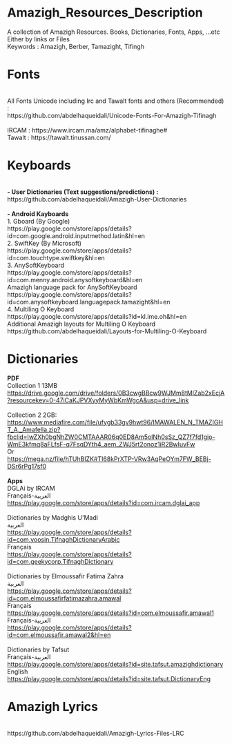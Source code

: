 # Amazigh_Resources_Description
A collection of Amazigh Resources. Books, Dictionaries, Fonts, Apps, ...etc
<br>
Either by links or Files
<br>
Keywords : 
Amazigh, Berber, Tamazight, Tifingh
# Fonts
<br>
All Fonts Unicode including Irc and Tawalt fonts and others (Recommended) :
<br>
https://github.com/abdelhaqueidali/Unicode-Fonts-For-Amazigh-Tifinagh
<br>
<br>
IRCAM : https://www.ircam.ma/amz/alphabet-tifinaghe#
<br>
Tawalt : https://tawalt.tinussan.com/

# Keyboards
<br>
<b>- User Dictionaries (Text suggestions/predictions) :</b>
<br>
https://github.com/abdelhaqueidali/Amazigh-User-Dictionaries
<br>
<br> 
<b>- Android Kayboards</b>
<br>
1. Gboard (By Google)
<br>
https://play.google.com/store/apps/details?id=com.google.android.inputmethod.latin&hl=en
<br>
2. SwiftKey (By Microsoft)
<br>
https://play.google.com/store/apps/details?id=com.touchtype.swiftkey&hl=en
<br>
3. AnySoftKeyboard
<br>
https://play.google.com/store/apps/details?id=com.menny.android.anysoftkeyboard&hl=en
<br>
Amazigh language pack for AnySoftKeyboard
<br>
https://play.google.com/store/apps/details?id=com.anysoftkeyboard.languagepack.tamazight&hl=en
<br>
4. Multiling O Keyboard
<br>
https://play.google.com/store/apps/details?id=kl.ime.oh&hl=en
<br>
Additional Amazigh layouts for Multiling O Keyboard
<br>
https://github.com/abdelhaqueidali/Layouts-for-Multiling-O-Keyboard

# Dictionaries
<b>PDF</b> 
<br>
Collection 1 13MB
<br>
https://drive.google.com/drive/folders/0B3cwgBBcw9WJMm8tMlZab2xEcjA?resourcekey=0-47iCaKJPVXyyMyWbKmWgcA&usp=drive_link
<br>
<br>
Collection 2 2GB:
<br>
https://www.mediafire.com/file/ufygb33gv9hwt96/IMAWALEN_N_TMAZIGHT_A._Amafella.zip?fbclid=IwZXh0bgNhZW0CMTAAAR06q0ED8Am5oINh0sSz_QZ7f7fd1gio-WmE3kfmq8aFLfsF-q7FsqDYth4_aem_ZWJ5rt2onoz1iR2BwIuvFw
<br>
Or
<br>
https://mega.nz/file/hTUhBIZK#Tl68kPrXTP-VRw3AqPeOYm7FW_BEBj-DSr6rPg17sf0
<br>
<br>
<b>Apps</b>
<br>
DGLAi by IRCAM
<br>
Français-العربية
<br>
https://play.google.com/store/apps/details?id=com.ircam.dglai_app
<br>
<br>
Dictionaries by Madghis U'Madi
<br>
العربية
<br>
https://play.google.com/store/apps/details?id=com.yoosin.TifnaghDictionaryArabic
<br>
Français
<br>
https://play.google.com/store/apps/details?id=com.geekycorp.TifnaghDictionary
<br>
<br>
Dictionaries by Elmoussafir Fatima Zahra
<br>
العربية
<br>
https://play.google.com/store/apps/details?id=com.elmoussafirfatimazahra.amawal
<br>
Français
<br>
https://play.google.com/store/apps/details?id=com.elmoussafir.amawal1
<br>
Français-العربية
<br>
https://play.google.com/store/apps/details?id=com.elmoussafir.amawal2&hl=en
<br>
<br>
Dictionaries by Tafsut
<br>
Français-العربية
<br>
https://play.google.com/store/apps/details?id=site.tafsut.amazighdictionary
<br>
English
<br>
https://play.google.com/store/apps/details?id=site.tafsut.DictionaryEng
<br>

# Amazigh Lyrics
<br>
https://github.com/abdelhaqueidali/Amazigh-Lyrics-Files-LRC
<br>
<br>
<br>
<br>
<br>
<br>
<br>
<br>
<br>
<br>
<br>
<br>
<br>
<br>
<br>
<br>
<br>
<br>
<br>




